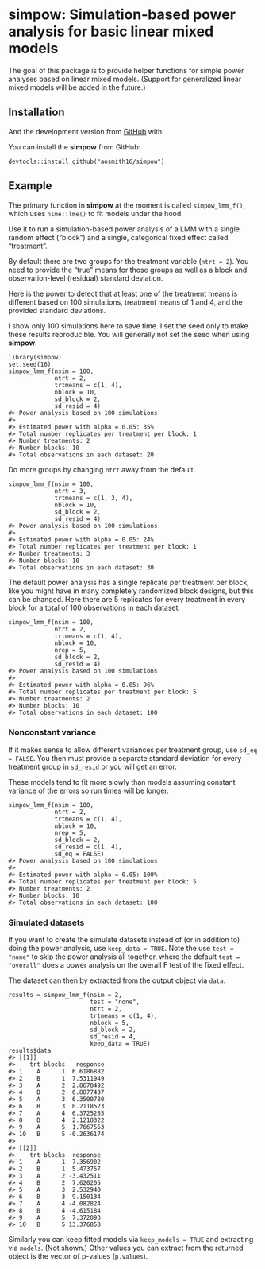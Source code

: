 
<!-- README.md is generated from README.Rmd. Please edit that file -->

# simpow: Simulation-based power analysis for basic linear mixed models

<!-- badges: start -->
<!-- badges: end -->

The goal of this package is to provide helper functions for simple power
analyses based on linear mixed models. (Support for generalized linear
mixed models will be added in the future.)

## Installation

And the development version from [GitHub](https://github.com/) with:

You can install the **simpow** from GitHub:

    devtools::install_github("aosmith16/simpow")

## Example

The primary function in **simpow** at the moment is called
`simpow_lmm_f()`, which uses `nlme::lme()` to fit models under the hood.

Use it to run a simulation-based power analysis of a LMM with a single
random effect (“block”) and a single, categorical fixed effect called
“treatment”.

By default there are two groups for the treatment variable (`ntrt = 2`).
You need to provide the “true” means for those groups as well as a block
and observation-level (residual) standard deviation.

Here is the power to detect that at least one of the treatment means is
different based on 100 simulations, treatment means of 1 and 4, and the
provided standard deviations.

I show only 100 simulations here to save time. I set the seed only to
make these results reproducible. You will generally not set the seed
when using **simpow**.

    library(simpow)
    set.seed(16) 
    simpow_lmm_f(nsim = 100,
                 ntrt = 2,
                 trtmeans = c(1, 4),
                 nblock = 10,
                 sd_block = 2,
                 sd_resid = 4)
    #> Power analysis based on 100 simulations
    #> 
    #> Estimated power with alpha = 0.05: 35%
    #> Total number replicates per treatment per block: 1 
    #> Number treatments: 2 
    #> Number blocks: 10 
    #> Total observations in each dataset: 20

Do more groups by changing `ntrt` away from the default.

    simpow_lmm_f(nsim = 100,
                 ntrt = 3,
                 trtmeans = c(1, 3, 4),
                 nblock = 10,
                 sd_block = 2,
                 sd_resid = 4)
    #> Power analysis based on 100 simulations
    #> 
    #> Estimated power with alpha = 0.05: 24%
    #> Total number replicates per treatment per block: 1 
    #> Number treatments: 3 
    #> Number blocks: 10 
    #> Total observations in each dataset: 30

The default power analysis has a single replicate per treatment per
block, like you might have in many completely randomized block designs,
but this can be changed. Here there are 5 replicates for every treatment
in every block for a total of 100 observations in each dataset.

    simpow_lmm_f(nsim = 100,
                 ntrt = 2,
                 trtmeans = c(1, 4),
                 nblock = 10,
                 nrep = 5,
                 sd_block = 2,
                 sd_resid = 4)
    #> Power analysis based on 100 simulations
    #> 
    #> Estimated power with alpha = 0.05: 96%
    #> Total number replicates per treatment per block: 5 
    #> Number treatments: 2 
    #> Number blocks: 10 
    #> Total observations in each dataset: 100

### Nonconstant variance

If it makes sense to allow different variances per treatment group, use
`sd_eq = FALSE`. You then must provide a separate standard deviation for
every treatment group in `sd_resid` or you will get an error.

These models tend to fit more slowly than models assuming constant
variance of the errors so run times will be longer.

    simpow_lmm_f(nsim = 100,
                 ntrt = 2,
                 trtmeans = c(1, 4),
                 nblock = 10,
                 nrep = 5,
                 sd_block = 2,
                 sd_resid = c(1, 4),
                 sd_eq = FALSE)
    #> Power analysis based on 100 simulations
    #> 
    #> Estimated power with alpha = 0.05: 100%
    #> Total number replicates per treatment per block: 5 
    #> Number treatments: 2 
    #> Number blocks: 10 
    #> Total observations in each dataset: 100

### Simulated datasets

If you want to create the simulate datasets instead of (or in addition
to) doing the power analysis, use `keep_data = TRUE`. Note the use
`test = "none"` to skip the power analysis all together, where the
default `test = "overall"` does a power analysis on the overall F test
of the fixed effect.

The dataset can then by extracted from the output object via `data`.

    results = simpow_lmm_f(nsim = 2,
                           test = "none",
                           ntrt = 2,
                           trtmeans = c(1, 4),
                           nblock = 5,
                           sd_block = 2,
                           sd_resid = 4,
                           keep_data = TRUE)
    results$data
    #> [[1]]
    #>    trt blocks   response
    #> 1    A      1  6.6186882
    #> 2    B      1  7.5311949
    #> 3    A      2  2.8678492
    #> 4    B      2  6.8877437
    #> 5    A      3  6.3500780
    #> 6    B      3  0.2118523
    #> 7    A      4  6.3725285
    #> 8    B      4  2.1218322
    #> 9    A      5  1.7667563
    #> 10   B      5 -0.2636174
    #> 
    #> [[2]]
    #>    trt blocks  response
    #> 1    A      1  7.356902
    #> 2    B      1  5.473757
    #> 3    A      2 -3.432511
    #> 4    B      2  7.620205
    #> 5    A      3  2.532940
    #> 6    B      3  9.150134
    #> 7    A      4 -4.082824
    #> 8    B      4 -4.615184
    #> 9    A      5  7.372093
    #> 10   B      5 13.376858

Similarly you can keep fitted models via `keep_models = TRUE` and
extracting via `models`. (Not shown.) Other values you can extract from
the returned object is the vector of p-values (`p.values`).
